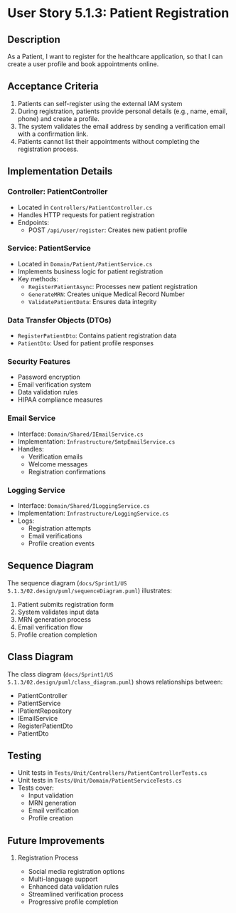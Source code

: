 # User Story 5.1.3: Patient Registration

## Description
As a Patient, I want to register for the healthcare application, so that I can create a user profile and book appointments online.

## Acceptance Criteria
1. Patients can self-register using the external IAM system
2. During registration, patients provide personal details (e.g., name, email, phone) and create a profile.
3. The system validates the email address by sending a verification email with a confirmation link.
4. Patients cannot list their appointments without completing the registration process.

## Implementation Details

### Controller: PatientController
- Located in `Controllers/PatientController.cs`
- Handles HTTP requests for patient registration
- Endpoints:
  - POST `/api/user/register`: Creates new patient profile

### Service: PatientService
- Located in `Domain/Patient/PatientService.cs`
- Implements business logic for patient registration
- Key methods:
  - `RegisterPatientAsync`: Processes new patient registration
  - `GenerateMRN`: Creates unique Medical Record Number
  - `ValidatePatientData`: Ensures data integrity

### Data Transfer Objects (DTOs)
- `RegisterPatientDto`: Contains patient registration data
- `PatientDto`: Used for patient profile responses

### Security Features
- Password encryption
- Email verification system
- Data validation rules
- HIPAA compliance measures

### Email Service
- Interface: `Domain/Shared/IEmailService.cs`
- Implementation: `Infrastructure/SmtpEmailService.cs`
- Handles:
  - Verification emails
  - Welcome messages
  - Registration confirmations

### Logging Service
- Interface: `Domain/Shared/ILoggingService.cs`
- Implementation: `Infrastructure/LoggingService.cs`
- Logs:
  - Registration attempts
  - Email verifications
  - Profile creation events

## Sequence Diagram
The sequence diagram (`docs/Sprint1/US 5.1.3/02.design/puml/sequenceDiagram.puml`) illustrates:
1. Patient submits registration form
2. System validates input data
3. MRN generation process
4. Email verification flow
5. Profile creation completion

## Class Diagram
The class diagram (`docs/Sprint1/US 5.1.3/02.design/puml/class_diagram.puml`) shows relationships between:
- PatientController
- PatientService
- IPatientRepository
- IEmailService
- RegisterPatientDto
- PatientDto

## Testing
- Unit tests in `Tests/Unit/Controllers/PatientControllerTests.cs`
- Unit tests in `Tests/Unit/Domain/PatientServiceTests.cs`
- Tests cover:
  - Input validation
  - MRN generation
  - Email verification
  - Profile creation

## Future Improvements
1. Registration Process

   - Social media registration options
   - Multi-language support
   - Enhanced data validation rules
   - Streamlined verification process
   - Progressive profile completion

